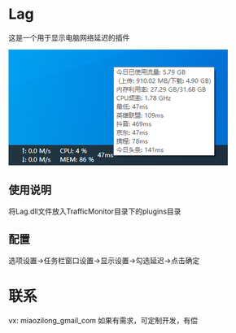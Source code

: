 # Lag

这是一个用于显示电脑网络延迟的插件

![功能截图](Plugins/Lag/res/%E6%88%AA%E5%9B%BE1.png)

## 使用说明
将Lag.dll文件放入TrafficMonitor目录下的plugins目录

## 配置
选项设置->任务栏窗口设置->显示设置->勾选延迟->点击确定

# 联系
vx: miaozilong_gmail_com
如果有需求，可定制开发，有偿
